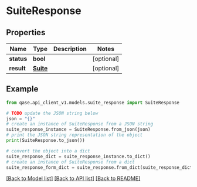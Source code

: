 # SuiteResponse


## Properties

Name | Type | Description | Notes
------------ | ------------- | ------------- | -------------
**status** | **bool** |  | [optional] 
**result** | [**Suite**](Suite.md) |  | [optional] 

## Example

```python
from qase.api_client_v1.models.suite_response import SuiteResponse

# TODO update the JSON string below
json = "{}"
# create an instance of SuiteResponse from a JSON string
suite_response_instance = SuiteResponse.from_json(json)
# print the JSON string representation of the object
print(SuiteResponse.to_json())

# convert the object into a dict
suite_response_dict = suite_response_instance.to_dict()
# create an instance of SuiteResponse from a dict
suite_response_form_dict = suite_response.from_dict(suite_response_dict)
```
[[Back to Model list]](../README.md#documentation-for-models) [[Back to API list]](../README.md#documentation-for-api-endpoints) [[Back to README]](../README.md)


